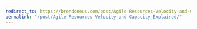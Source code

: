 ```yaml
---
redirect_to: https://brendoneus.com/post/Agile-Resources-Velocity-and-Capacity-Explained/
permalink: "/post/Agile-Resources-Velocity-and-Capacity-Explained/"
---
```

